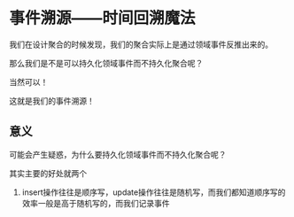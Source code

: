 # 事件溯源——时间回溯魔法

我们在设计聚合的时候发现，我们的聚合实际上是通过领域事件反推出来的。

那么我们是不是可以持久化领域事件而不持久化聚合呢？

当然可以！

这就是我们的事件溯源！

## 意义

可能会产生疑惑，为什么要持久化领域事件而不持久化聚合呢？

其实主要的好处就两个

1. insert操作往往是顺序写，update操作往往是随机写，而我们都知道顺序写的效率一般是高于随机写的，而我们记录事件